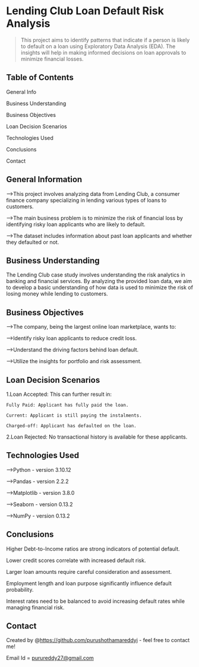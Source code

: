# Lending Club Loan Default Risk Analysis
> This project aims to identify patterns that indicate if a person is likely to default on a loan using Exploratory Data Analysis (EDA). The insights will help in making informed decisions on loan approvals to minimize financial losses.


## Table of Contents
General Info
  
Business Understanding

Business Objectives

Loan Decision Scenarios

Technologies Used

Conclusions

Contact

## General Information
-->This project involves analyzing data from Lending Club, a consumer finance company specializing in lending various types of loans to customers.
  
-->The main business problem is to minimize the risk of financial loss by identifying risky loan applicants who are likely to default.

-->The dataset includes information about past loan applicants and whether they defaulted or not.

## Business Understanding
The Lending Club case study involves understanding the risk analytics in banking and financial services. By analyzing the provided loan data, we aim to develop a basic understanding of how data is used to minimize the risk of losing money while lending to customers.

## Business Objectives
-->The company, being the largest online loan marketplace, wants to:

-->Identify risky loan applicants to reduce credit loss.

-->Understand the driving factors behind loan default.

-->Utilize the insights for portfolio and risk assessment.

## Loan Decision Scenarios
1.Loan Accepted: This can further result in:

	Fully Paid: Applicant has fully paid the loan.
 
	Current: Applicant is still paying the instalments.
 
	Charged-off: Applicant has defaulted on the loan.
 
2.Loan Rejected: No transactional history is available for these applicants.

## Technologies Used
-->Python - version 3.10.12

-->Pandas - version 2.2.2

-->Matplotlib - version 3.8.0

-->Seaborn - version 0.13.2

-->NumPy - version 0.13.2

## Conclusions
Higher Debt-to-Income ratios are strong indicators of potential default.

Lower credit scores correlate with increased default risk.

Larger loan amounts require careful consideration and assessment.

Employment length and loan purpose significantly influence default probability.

Interest rates need to be balanced to avoid increasing default rates while managing financial risk.

## Contact
Created by @https://github.com/purushothamareddyj - feel free to contact me!

Email Id = purureddy27@gmail.com
